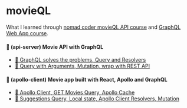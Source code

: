 # movieQL

What I learned through [nomad coder movieQL API course](https://nomadcoders.co/graphql-for-beginners/lobby) and [GraphQL Web App course](https://nomadcoders.co/react-graphql-for-beginners/lobby).

#### 📂 (api-server) Movie API with GraphQL

- [🌌 GraphQL solves the problems, Query and Resolvers](https://github.com/salybu/movieQL/blob/master/docs/start-graphql.md)
- [🎠 Query with Arguments, Mutation, wrap with REST API](https://github.com/salybu/movieQL/blob/master/docs/queries-with-args-mutation.md)

#### 📁 (apollo-client) Movie app built with React, Apollo and GraphQL

- [🎄 Apollo Client, GET Movies Query, Apollo Cache](https://github.com/salybu/movieQL/blob/master/docs/start-apollo.md)
- [🍯 Suggestions Query, Local state, Apollo Client Resolvers, Mutation ](https://github.com/salybu/movieQL/blob/master/docs/suggestions-local-state.md)
